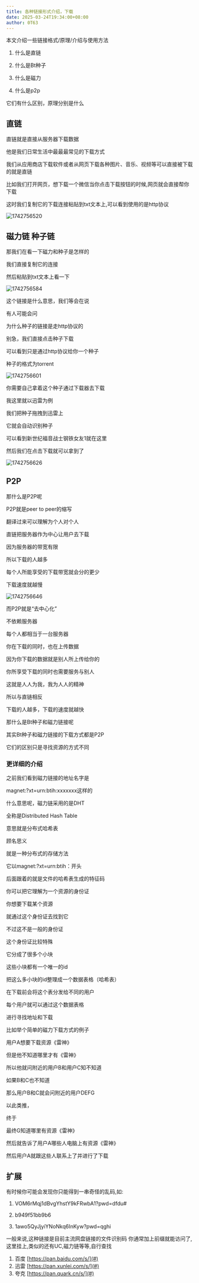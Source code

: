 ```yaml
---
title: 各种链接形式介绍，下载
date: 2025-03-24T19:34:00+08:00
author: 0T63
---
```


本文介绍一些链接格式/原理/介绍与使用方法

<!-- more -->

1. 什么是直链

2. 什么是Bt种子

3. 什么是磁力

4. 什么是p2p

它们有什么区别，原理分别是什么

## 直链
 
直链就是直接从服务器下载数据

他是我们日常生活中最最最常见的下载方式

我们从应用商店下载软件或者从网页下载各种图片、音乐、视频等可以直接被下载的就是直链

比如我们打开网页，想下载一个微信当你点击下载按钮的时候,网页就会直接帮你下载

这时我们复制它的下载连接粘贴到txt文本上,可以看到使用的是http协议

![1742756520](/img/1742756520.avif)

## 磁力链 种子链

那我们在看一下磁力和种子是怎样的

我们直接复制它的连接

然后粘贴到txt文本上看一下

![1742756584](/img/1742756584.avif)

这个链接是什么意思，我们等会在说

有人可能会问

为什么种子的链接是走http协议的

别急，我们直接点击种子下载

可以看到只是通过http协议给你一个种子

种子的格式为torrent

![1742756601](/img/1742756601.avif)

你需要自己拿着这个种子通过下载器去下载

我这里就以迅雷为例

我们把种子拖拽到迅雷上

它就会自动识别种子

可以看到新世纪福音战士钢铁女友1就在这里

然后我们在点击下载就可以拿到了

![1742756626](/img/1742756626.avif)

## P2P

那什么是P2P呢

P2P就是peer to peer的缩写

翻译过来可以理解为个人对个人

直链把服务器作为中心让用户去下载

因为服务器的带宽有限

所以下载的人越多

每个人所能享受的下载带宽就会分的更少

下载速度就越慢

![1742756646](/img/1742756646.avif)

而P2P就是“去中心化”

不依赖服务器

每个人都相当于一台服务器

你在下载的同时，也在上传数据

因为你下载的数据就是别人所上传给你的

你所享受下载的同时也需要服务与别人

这就是人人为我，我为人人的精神

所以与直链相反

下载的人越多，下载的速度就越快

那什么是Bt种子和磁力链接呢

其实Bt种子和磁力链接的下载方式都是P2P

它们的区别只是寻找资源的方式不同

### 更详细的介绍

之前我们看到磁力链接的地址名字是

magnet:?xt=urn:btih:xxxxxxx这样的

什么意思呢，磁力链采用的是DHT

全称是Distributed Hash Table

意思就是分布式哈希表

顾名思义

就是一种分布式的存储方法

它以magnet:?xt=urn:btih：开头

后面跟着的就是文件的哈希表生成的特征码

你可以把它理解为一个资源的身份证

你想要下载某个资源

就通过这个身份证去找到它

不过这不是一般的身份证

这个身份证比较特殊

它分成了很多个小块

这些小块都有一个唯一的id

把这么多小块的id整理成一个数据表格（哈希表）

在下载前会将这个表分发给不同的用户

每个用户就可以通过这个数据表格

进行寻找地址和下载

比如举个简单的磁力下载方式的例子

用户A想要下载资源《雷神》

但是他不知道哪里才有《雷神》

所以他就问附近的用户B和用户C知不知道

如果B和C也不知道

那么用户B和C就会问附近的用户DEFG

以此类推，

终于

最终G知道哪里有资源《雷神》

然后就告诉了用户A哪些人电脑上有资源《雷神》

然后用户A就跟这些人联系上了并进行了下载

## 扩展

有时候你可能会发现你只能得到一串奇怪的乱码,如:

1. VOM6rMqj1dBvgYhstY9kFRwbA1?pwd=dfdu#

2. b949f51bb9b6

3. 1awo5QyJjyiYNoNkq6InKyw?pwd=qghi

一般来说,这种链接是目前主流网盘链接的文件识别码
你通常加上前缀就能访问了,这里挂上,类似的还有UC,磁力链等等,自行查找

1. 百度 [https://pan.baidu.com/s/](#)
2. 迅雷 [https://pan.xunlei.com/s/](#)
3. 夸克 [https://pan.quark.cn/s/](#)
